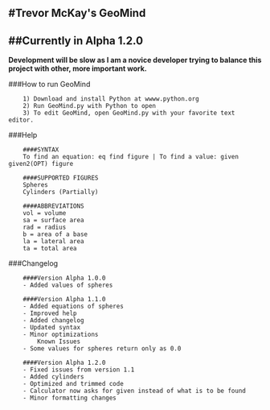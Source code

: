 #Trevor McKay's GeoMind
-------------------------------------------------------------------------------

##Currently in Alpha 1.2.0
-------------------------------------------------------------------------------

**Development will be slow as I am a novice developer trying to balance this project with other, more important work.**

###How to run GeoMind
       
        1) Download and install Python at wwww.python.org
        2) Run GeoMind.py with Python to open
        3) To edit GeoMind, open GeoMind.py with your favorite text editor.

###Help

        ####SYNTAX 
        To find an equation: eq find figure | To find a value: given given2(OPT) figure
      
        ####SUPPORTED FIGURES 
        Spheres 
        Cylinders (Partially) 
      
        ####ABBREVIATIONS 
        vol = volume 
        sa = surface area 
        rad = radius 
        b = area of a base 
        la = lateral area 
        ta = total area 

###Changelog

        ####Version Alpha 1.0.0 
        - Added values of spheres 
          
        ####Version Alpha 1.1.0 
        - Added equations of spheres 
        - Improved help 
        - Added changelog 
        - Updated syntax 
        - Minor optimizations 
            Known Issues 
        - Some values for spheres return only as 0.0 
          
        ####Version Alpha 1.2.0 
        - Fixed issues from version 1.1 
        - Added cylinders 
        - Optimized and trimmed code 
        - Calculator now asks for given instead of what is to be found 
        - Minor formatting changes 
